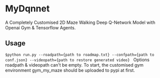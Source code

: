 # MyDqnnet
A Completely Customised 2D Maze Walking Deep Q-Network Model with Openai Gym &amp; Tensorflow Agents.
## Usage
``$python run.py --roadpath={path to roadmap.txt} --confpath={path to conf.json} --videopath={path to restore generated video}``  &nbsp;
Options roadpath & videopath can't be empty. To start, the customised gym environment gym_my_maze should be uploaded to pypi at first.
